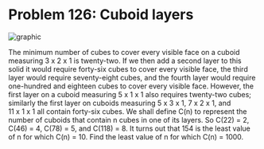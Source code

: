 # Problem 126: Cuboid layers

![graphic](img126.gif)

The minimum number of cubes to cover every visible face on a cuboid
measuring 3 x 2 x 1 is twenty-two. If we then add a second layer to this
solid it would require forty-six cubes to cover every visible face, the
third layer would require seventy-eight cubes, and the fourth layer
would require one-hundred and eighteen cubes to cover every visible
face. However, the first layer on a cuboid measuring 5 x 1 x 1 also
requires twenty-two cubes; similarly the first layer on cuboids
measuring 5 x 3 x 1, 7 x 2 x 1, and 11 x 1 x 1 all contain forty-six
cubes. We shall define C(n) to represent the number of cuboids that
contain n cubes in one of its layers. So C(22) = 2, C(46) = 4, C(78) =
5, and C(118) = 8. It turns out that 154 is the least value of n for
which C(n) = 10. Find the least value of n for which C(n) = 1000.